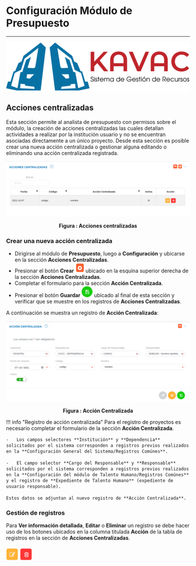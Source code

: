 # Configuración Módulo de Presupuesto 
************************************

![Screenshot](../img/logokavac.png#imagen)

## Acciones centralizadas

Esta sección permite al analista de presupuesto con permisos sobre el módulo, la creación de acciones centralizadas las cuales detallan actividades a realizar por la institución usuario y no se encuentran asociadas directamente a un único proyecto. Desde esta sección es posible crear una nueva acción centralizada o gestionar alguna editando o eliminando una acción centralizada registrada.

![Screenshot](../img/img03.png#imagen)<div style="text-align: center;font-weight: bold">Figura : Acciones centralizadas</div>

### Crear una nueva acción centralizada

-	Dirigirse al módulo de **Presupuesto**, luego a **Configuración** y ubicarse en la sección **Acciones Centralizadas**.
-	Presionar el botón **Crear** ![Screenshot](../img/create.png#imagen) ubicado en la esquina superior derecha de la sección **Acciones Centralizadas**. 
-	Completar el formulario para la sección **Acción Centralizada**. 
-	Presionar el botón **Guardar** ![Screenshot](../img/save.png#imagen) ubicado al final de esta sección y verificar que se muestre en los registros de **Acciones Centralizadas**. 

A continuación se muestra un registro de **Acción Centralizada**:

![Screenshot](../img/img04.png#imagen)<div style="text-align: center;font-weight: bold">Figura : Acción Centralizada</div>

!!! info "Registro de acción centralizada"
    Para el registro de proyectos es necesario completar el formulario de la sección **Acción Centralizada**. 
    
    -   Los campos selectores **Institución** y **Dependencia** solicitados por el sistema corresponden a registros previos realizados en la **Configuración General del Sistema/Registros Comúnes**.
    
    -   El campo selector **Cargo del Responsable** y **Responsable** solicitados por el sistema corresponden a registros previos realizados en la **Configuración del módulo de Talento Humano/Registros Comúnes** y el registro de **Expediente de Talento Humano** (expediente de usuario responsable).

    Estos datos se adjuntan al nuevo registro de **Acción Centralizada**.

### Gestión de registros

Para **Ver información detallada**, **Editar** o **Eliminar** un registro se debe hacer uso de los botones ubicados en la columna titulada **Acción** de la tabla de registros en la sección de **Acciones Centralizadas**.

![Screenshot](../img/manage_1.png#imagen)
